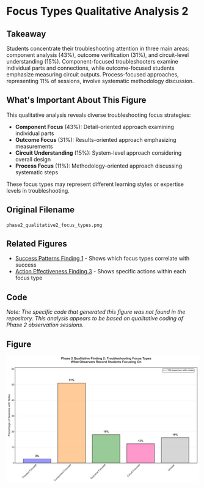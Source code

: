 # Focus Types Qualitative Analysis 2

## Takeaway
Students concentrate their troubleshooting attention in three main areas: component analysis (43%), outcome verification (31%), and circuit-level understanding (15%). Component-focused troubleshooters examine individual parts and connections, while outcome-focused students emphasize measuring circuit outputs. Process-focused approaches, representing 11% of sessions, involve systematic methodology discussion.

## What's Important About This Figure
This qualitative analysis reveals diverse troubleshooting focus strategies:
- **Component Focus** (43%): Detail-oriented approach examining individual parts
- **Outcome Focus** (31%): Results-oriented approach emphasizing measurements
- **Circuit Understanding** (15%): System-level approach considering overall design
- **Process Focus** (11%): Methodology-oriented approach discussing systematic steps

These focus types may represent different learning styles or expertise levels in troubleshooting.

## Original Filename
`phase2_qualitative2_focus_types.png`

## Related Figures
- [Success Patterns Finding 1](../Success_Patterns_Finding_1/) - Shows which focus types correlate with success
- [Action Effectiveness Finding 3](../Action_Effectiveness_Finding_3/) - Shows specific actions within each focus type

## Code
*Note: The specific code that generated this figure was not found in the repository. This analysis appears to be based on qualitative coding of Phase 2 observation sessions.*

## Figure

![Focus Types Qualitative 2](./figure.png)